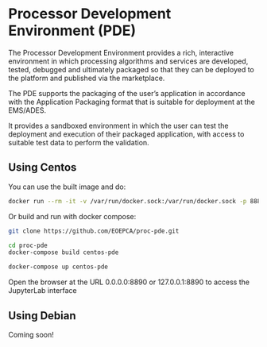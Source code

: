 # Processor Development Environment (PDE)

The Processor Development Environment provides a rich, interactive environment in which processing algorithms and services are developed, tested, debugged and ultimately packaged so that they can be deployed to the platform and published via the marketplace.

The PDE supports the packaging of the user’s application in accordance with the Application Packaging format that is suitable for deployment at the EMS/ADES. 

It provides a sandboxed environment in which the user can test the deployment and execution of their packaged application, with access to suitable test data to perform the validation.

## Using Centos

You can use the built image and do:

```bash
docker run --rm -it -v /var/run/docker.sock:/var/run/docker.sock -p 8889:8889 -p 8890:8888 centos-pde:latest start jupyter lab --ip=0.0.0.0 --port=8888 --config=/etc/jupyter/jupyter_notebook_config.py --no-browser --notebook-dir /workspace --allow-root --NotebookApp.token=""
```

Or build and run with docker compose:

```bash
git clone https://github.com/EOEPCA/proc-pde.git

cd proc-pde
docker-compose build centos-pde

docker-compose up centos-pde
```

Open the browser at the URL 0.0.0.0:8890 or 127.0.0.1:8890 to access the JupyterLab interface

## Using Debian

Coming soon!
